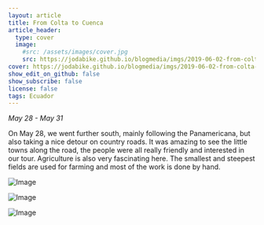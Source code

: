 ```yaml
---
layout: article
title: From Colta to Cuenca
article_header:
  type: cover
  image:
    #src: /assets/images/cover.jpg
    src: https://jodabike.github.io/blogmedia/imgs/2019-06-02-from-colta-to-cuenca/p1160452M.jpg
cover: https://jodabike.github.io/blogmedia/imgs/2019-06-02-from-colta-to-cuenca/p1160452T.jpg
show_edit_on_github: false
show_subscribe: false
license: false
tags: Ecuador
---
```


*May 28 - May 31*

On May 28, we went further south, mainly following the Panamericana, but also taking a nice detour on country roads. It was amazing to see the little towns along the road, the people were all really friendly and interested in our tour. Agriculture is also very fascinating here. The smallest and steepest fields are used for farming and most of the work is done by hand.

<!--more-->

<p><img alt="Image" title="icon" src="https://jodabike.github.io/blogmedia/imgs/2019-06-02-from-colta-to-cuenca/img_2434M.jpg" /></p>

<p><img alt="Image" title="icon" src="https://jodabike.github.io/blogmedia/imgs/2019-06-02-from-colta-to-cuenca/img_2456M.jpg" /></p>

<p><img alt="Image" title="icon" src="https://jodabike.github.io/blogmedia/imgs/2019-06-02-from-colta-to-cuenca/img_2487M.jpg" /></p>
